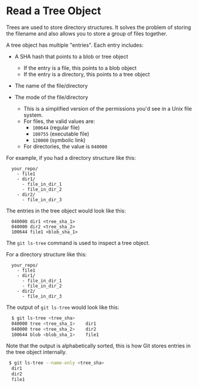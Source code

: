 # Read a Tree Object

Trees are used to store directory structures. It solves the problem of storing the filename and also allows you to store a group of files together.

A tree object has multiple "entries". Each entry includes:

* A SHA hash that points to a blob or tree object
  * If the entry is a file, this points to a blob object
  * If the entry is a directory, this points to a tree object
* The name of the file/directory
*   The mode of the file/directory

    * This is a simplified version of the permissions you'd see in a Unix file system.
    * For files, the valid values are:
      * `100644` (regular file)
      * `100755` (executable file)
      * `120000` (symbolic link)
    * For directories, the value is `040000`



For example, if you had a directory structure like this:

```
  your_repo/
    - file1
    - dir1/
      - file_in_dir_1
      - file_in_dir_2
    - dir2/
      - file_in_dir_3
```

The entries in the tree object would look like this:

```
  040000 dir1 <tree_sha_1>
  040000 dir2 <tree_sha_2>
  100644 file1 <blob_sha_1>
```

The `git ls-tree` command is used to inspect a tree object.

For a directory structure like this:

```
  your_repo/
    - file1
    - dir1/
      - file_in_dir_1
      - file_in_dir_2
    - dir2/
      - file_in_dir_3
```

The output of `git ls-tree` would look like this:

```bash
  $ git ls-tree <tree_sha>
  040000 tree <tree_sha_1>    dir1
  040000 tree <tree_sha_2>    dir2
  100644 blob <blob_sha_1>    file1
```

Note that the output is alphabetically sorted, this is how Git stores entries in the tree object internally.

```bash
 $ git ls-tree --name-only <tree_sha>
  dir1
  dir2
  file1
```
